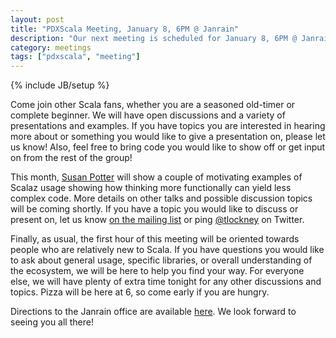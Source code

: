 ```yaml
---
layout: post
title: "PDXScala Meeting, January 8, 6PM @ Janrain"
description: "Our next meeting is scheduled for January 8, 6PM @ Janrain"
category: meetings
tags: ["pdxscala", "meeting"]
---
```

{% include JB/setup %}

Come join other Scala fans, whether you are a seasoned old-timer or complete beginner. We will have open discussions and a variety of presentations and examples. If you have topics you are interested in hearing more about or something you would like to give a presentation on, please let us know! Also, feel free to bring code you would like to show off or get input on from the rest of the group!

This month, [Susan Potter](http://susanpotter.net/) will show a couple of motivating examples of Scalaz usage showing how thinking more functionally can yield less complex code. More details on other talks and possible discussion topics will be coming shortly. If you have a topic you would like to discuss or present on, let us know [on the mailing list](https://groups.google.com/forum/#!forum/pdxscala) or ping [@tlockney](https://twitter.com/tlockney) on Twitter. 

Finally, as usual, the first hour of this meeting will be oriented towards people who are relatively new to Scala. If you have questions you would like to ask about general usage, specific libraries, or overall understanding of the ecosystem, we will be here to help you find your way. For everyone else, we will have plenty of extra time tonight for any other discussions and topics. Pizza will be here at 6, so come early if you are hungry.

Directions to the Janrain office are available [here](http://calagator.org/events/1250465316). We look forward to seeing you all there!
